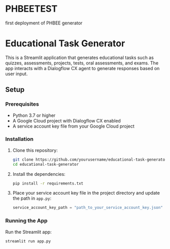 # PHBEETEST
first deployment of PHBEE generator
# Educational Task Generator

This is a Streamlit application that generates educational tasks such as quizzes, assessments, projects, tests, oral assessments, and exams. The app interacts with a Dialogflow CX agent to generate responses based on user input.

## Setup

### Prerequisites
- Python 3.7 or higher
- A Google Cloud project with Dialogflow CX enabled
- A service account key file from your Google Cloud project

### Installation

1. Clone this repository:
    ```sh
    git clone https://github.com/yourusername/educational-task-generator.git
    cd educational-task-generator
    ```

2. Install the dependencies:
    ```sh
    pip install -r requirements.txt
    ```

3. Place your service account key file in the project directory and update the path in `app.py`:
    ```python
    service_account_key_path = "path_to_your_service_account_key.json"
    ```

### Running the App

Run the Streamlit app:
```sh
streamlit run app.py

